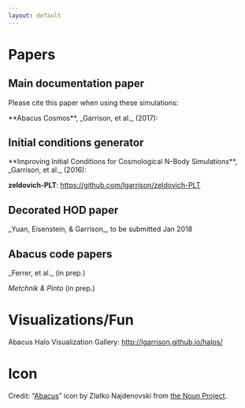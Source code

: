 ```yaml
---
layout: default
---
```


# Papers
## Main documentation paper
Please cite this paper when using these simulations:

<div markdown="1" class="paper">
**Abacus Cosmos**, _Garrison, et al._ (2017): <https://arxiv.org/abs/1712.05768>
</div>

## Initial conditions generator
<div markdown="1" class="paper">
**Improving Initial Conditions for Cosmological N-Body Simulations**, _Garrison, et al._ (2016): <https://arxiv.org/abs/1605.02333>

**zeldovich-PLT**: <https://github.com/lgarrison/zeldovich-PLT>
</div>

## Decorated HOD paper
<div markdown="1" class="paper">
_Yuan, Eisenstein, & Garrison_, to be submitted Jan 2018
</div>

## Abacus code papers
<div markdown="1" class="paper">
_Ferrer, et al._ (in prep.)

_Metchnik & Pinto_ (in prep.)
</div>

# Visualizations/Fun
Abacus Halo Visualization Gallery: <http://lgarrison.github.io/halos/>

# Icon
Credit: “[Abacus](https://thenounproject.com/term/abacus/182802/)” icon by Zlatko Najdenovski from [the Noun Project](http://thenounproject.com/).
